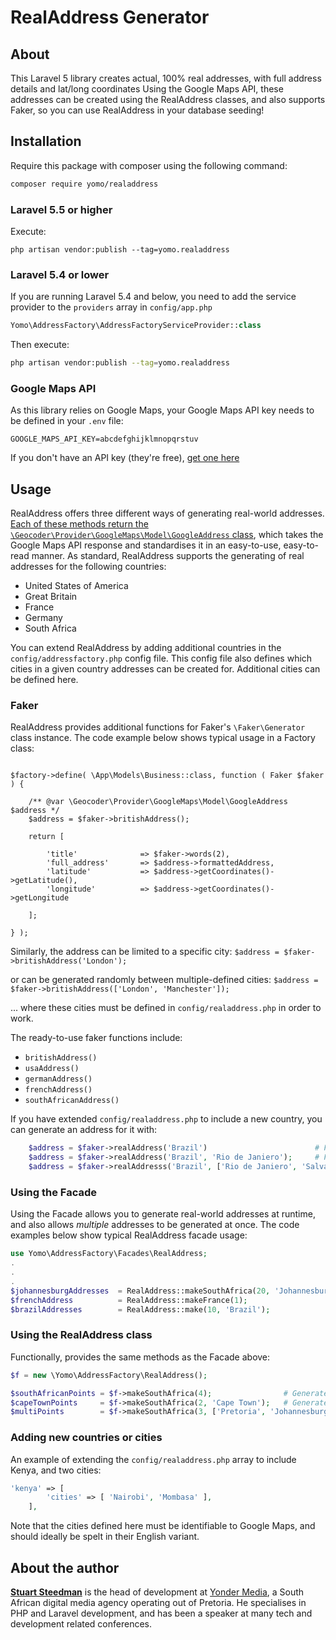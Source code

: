 # RealAddress Generator
## About
This Laravel 5 library creates actual, 100% real addresses, with full address details and lat/long coordinates
Using the Google Maps API, these addresses can be created using the RealAddress classes, and also supports Faker, so you can use RealAddress in your database seeding!

## Installation
Require this package with composer using the following command:
```bash
composer require yomo/realaddress
```

### Laravel 5.5 or higher

Execute:
```
php artisan vendor:publish --tag=yomo.realaddress
```


### Laravel 5.4 or lower
If you are running Laravel 5.4 and below, you need to add the service provider to the `providers` array in `config/app.php`
```php
Yomo\AddressFactory\AddressFactoryServiceProvider::class
```

Then execute:
```bash
php artisan vendor:publish --tag=yomo.realaddress
```

### Google Maps API

As this library relies on Google Maps, your Google Maps API key needs to be defined in your `.env` file:
```
GOOGLE_MAPS_API_KEY=abcdefghijklmnopqrstuv
```
If you don't have an API key (they're free), [get one here](https://developers.google.com/maps/documentation/javascript/get-api-key)

## Usage

RealAddress offers three different ways of generating real-world addresses.  [Each of these methods return the `\Geocoder\Provider\GoogleMaps\Model\GoogleAddress` class](http://geocoder-php.org/Geocoder/), which takes the Google Maps API response and standardises it in an easy-to-use, easy-to-read manner.
As standard, RealAddress supports the generating of real addresses for the following countries:

* United States of America
* Great Britain
* France
* Germany 
* South Africa

You can extend RealAddress by adding additional countries in the `config/addressfactory.php` config file.  This config file also defines which cities in a given country addresses can be created for.  Additional cities can be defined here.

### Faker

RealAddress provides additional functions for Faker's `\Faker\Generator` class instance.  The code example below shows typical usage in a Factory class:


```use Faker\Generator as Faker;

$factory->define( \App\Models\Business::class, function ( Faker $faker ) {

	/** @var \Geocoder\Provider\GoogleMaps\Model\GoogleAddress $address */
	$address = $faker->britishAddress();

	return [

		'title'              => $faker->words(2),
		'full_address'       => $address->formattedAddress,
		'latitude'           => $address->getCoordinates()->getLatitude(),
		'longitude'          => $address->getCoordinates()->getLongitude

	];

} );
```

Similarly, the address can be limited to a specific city: `$address = $faker->britishAddress('London');`

or can be generated randomly between multiple-defined cities: `$address = $faker->britishAddress(['London', 'Manchester']);`

... where these cities must be defined in `config/realaddress.php` in order to work.

The ready-to-use faker functions include:
* `britishAddress()`
* `usaAddress()`
* `germanAddress()`
* `frenchAddress()`
* `southAfricanAddress()`

If you have extended `config/realaddress.php` to include a new country, you can generate an address for it with:
```php
	$address = $faker->realAddress('Brazil')						# From any of the defined cities
	$address = $faker->realAddress('Brazil', 'Rio de Janiero');		# For Rio de Janiero only
	$address = $faker->realAddresss('Brazil', ['Rio de Janiero', 'Salvador'])	# Multiple cities
```

### Using the Facade

Using the Facade allows you to generate real-world addresses at runtime, and also allows *multiple* addresses to be generated at once.
The code examples below show typical RealAddress facade usage:

```php
use Yomo\AddressFactory\Facades\RealAddress;
.
.
.
$johannesburgAddresses 	= RealAddress::makeSouthAfrica(20, 'Johannesburg');		# 20 addresses for Johannesburg, South Africa
$frenchAddress 			= RealAddress::makeFrance(1);							# A single address for France
$brazilAddresses		= RealAddress::make(10, 'Brazil');						# 10 addresses for the custom country of Brazil
```

### Using the RealAddress class

Functionally, provides the same methods as the Facade above:

```php
$f = new \Yomo\AddressFactory\RealAddress();

$southAfricanPoints = $f->makeSouthAfrica(4);                # Generates 4 locations within South Africa's major cities
$capeTownPoints     = $f->makeSouthAfrica(2, 'Cape Town');   # Generates 2 locations from Cape Town, South Africa
$multiPoints        = $f->makeSouthAfrica(3, ['Pretoria', 'Johannesburg']);
```

### Adding new countries or cities

An example of extending the `config/realaddress.php` array to include Kenya, and two cities:

```php
'kenya' => [
		'cities' => [ 'Nairobi', 'Mombasa' ],
	],
```

Note that the cities defined here must be identifiable to Google Maps, and should ideally be spelt in their English variant.


## About the author

[**Stuart Steedman**](https://www.linkedin.com/in/stuart-steedman-b612a537/) is the head of development at [Yonder Media](http://www.yonder.co.za), a South African digital media agency operating out of Pretoria.
He specialises in PHP and Laravel development, and has been a speaker at many tech and development related conferences.
